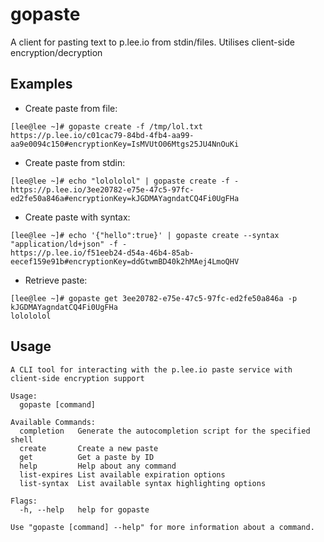 # gopaste

A client for pasting text to p.lee.io from stdin/files. Utilises client-side encryption/decryption

## Examples

* Create paste from file:

```
[lee@lee ~]# gopaste create -f /tmp/lol.txt
https://p.lee.io/c01cac79-84bd-4fb4-aa99-aa9e0094c150#encryptionKey=IsMVUtO06Mtgs25JU4NnOuKi
```

* Create paste from stdin:

```
[lee@lee ~]# echo "lolololol" | gopaste create -f -
https://p.lee.io/3ee20782-e75e-47c5-97fc-ed2fe50a846a#encryptionKey=kJGDMAYagndatCQ4Fi0UgFHa
```

* Create paste with syntax:

```
[lee@lee ~]# echo '{"hello":true}' | gopaste create --syntax "application/ld+json" -f -
https://p.lee.io/f51eeb24-d54a-46b4-85ab-eecef159e91b#encryptionKey=ddGtwmBD40k2hMAej4LmoQHV
```

* Retrieve paste:

```
[lee@lee ~]# gopaste get 3ee20782-e75e-47c5-97fc-ed2fe50a846a -p kJGDMAYagndatCQ4Fi0UgFHa
lolololol
```

## Usage

```
A CLI tool for interacting with the p.lee.io paste service with client-side encryption support

Usage:
  gopaste [command]

Available Commands:
  completion   Generate the autocompletion script for the specified shell
  create       Create a new paste
  get          Get a paste by ID
  help         Help about any command
  list-expires List available expiration options
  list-syntax  List available syntax highlighting options

Flags:
  -h, --help   help for gopaste

Use "gopaste [command] --help" for more information about a command.
```
